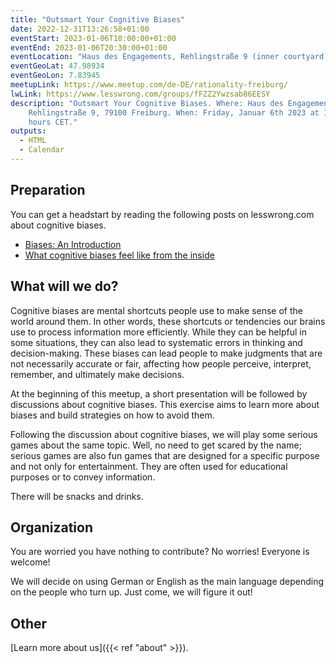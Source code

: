```yaml
---
title: "Outsmart Your Cognitive Biases"
date: 2022-12-31T13:26:58+01:00
eventStart: 2023-01-06T18:00:00+01:00
eventEnd: 2023-01-06T20:30:00+01:00
eventLocation: "Haus des Engagements, Rehlingstraße 9 (inner courtyard), 79100 Freiburg"
eventGeoLat: 47.98934
eventGeoLon: 7.83945
meetupLink: https://www.meetup.com/de-DE/rationality-freiburg/
lwLink: https://www.lesswrong.com/groups/fFZZ2Ywzsab86EESY
description: "Outsmart Your Cognitive Biases. Where: Haus des Engagements,
    Rehlingstraße 9, 79100 Freiburg. When: Friday, Januar 6th 2023 at 18:00
    hours CET."
outputs:
  - HTML
  - Calendar
---
```


## Preparation

You can get a headstart by reading the following posts on lesswrong.com about
cognitive biases. 

* [Biases: An Introduction](https://www.lesswrong.com/posts/ptxnyfLWqRZ98wnYi/biases-an-introduction)
* [What cognitive biases feel like from the inside](https://www.lesswrong.com/posts/ERWeEA8op6s6tYCKy/what-cognitive-biases-feel-like-from-the-inside)


## What will we do?

Cognitive biases are mental shortcuts people use to make sense of the world
around them. In other words, these shortcuts or tendencies our brains use to
process information more efficiently. While they can be helpful in some
situations, they can also lead to systematic errors in thinking and
decision-making. These biases can lead people to make judgments that are not
necessarily accurate or fair, affecting how people perceive, interpret,
remember, and ultimately make decisions.

At the beginning of this meetup, a short presentation will be followed by
discussions about cognitive biases. This exercise aims to learn more about
biases and build strategies on how to avoid them.

Following the discussion about cognitive biases, we will play some serious
games about the same topic. Well, no need to get scared by the name; serious
games are also fun games that are designed for a specific purpose and not only
for entertainment. They are often used for educational purposes or to convey
information.

There will be snacks and drinks.


## Organization

You are worried you have nothing to contribute? No worries! Everyone is
welcome!

We will decide on using German or English as the main language depending on the
people who turn up. Just come, we will figure it out!


## Other

[Learn more about us]({{< ref "about" >}}).
